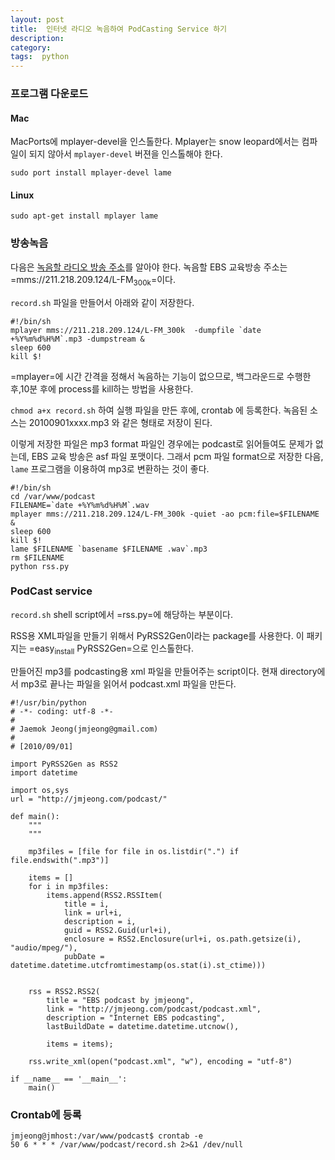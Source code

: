 ```yaml
---
layout: post
title:  인터넷 라디오 녹음하여 PodCasting Service 하기
description: 
category: 
tags:  python
---
```


### 프로그램 다운로드

#### Mac

MacPorts에 mplayer-devel을 인스톨한다.  Mplayer는 snow leopard에서는 컴파일이 되지 않아서
`mplayer-devel` 버젼을 인스톨해야 한다. 

    sudo port install mplayer-devel lame

#### Linux

    sudo apt-get install mplayer lame

### 방송녹음

다음은 [녹음할 라디오 방송 주소](http://gall.dcinside.com/list.php%3Fid%3Dradio&no%3D35715&page%3D1&bbs%3D)를 알아야 한다.  녹음할 EBS 교육방송 주소는 =mms://211.218.209.124/L-FM<sub>300k</sub>=이다. 

`record.sh` 파일을 만들어서 아래와 같이 저장한다.

    #!/bin/sh
    mplayer mms://211.218.209.124/L-FM_300k  -dumpfile `date +%Y%m%d%H%M`.mp3 -dumpstream &
    sleep 600
    kill $!

=mplayer=에 시간 간격을 정해서 녹음하는 기능이 없으므로, 백그라운드로 수행한 후,10분 후에 process를 kill하는 방법을 사용한다.

`chmod a+x record.sh` 하여 실행 파일을 만든 후에, crontab 에 등록한다. 녹음된 소스는 20100901xxxx.mp3 와 같은 형태로 저장이 된다.

이렇게 저장한 파일은 mp3 format 파일인 경우에는 podcast로 읽어들여도 문제가 없는데, EBS 교육 방송은 asf 파일 포맷이다. 그래서 pcm 파일 format으로 저장한 다음, `lame` 프로그램을 이용하여 mp3로 변환하는 것이 좋다.

    #!/bin/sh
    cd /var/www/podcast
    FILENAME=`date +%Y%m%d%H%M`.wav
    mplayer mms://211.218.209.124/L-FM_300k -quiet -ao pcm:file=$FILENAME &
    sleep 600
    kill $!
    lame $FILENAME `basename $FILENAME .wav`.mp3
    rm $FILENAME
    python rss.py

### PodCast service

`record.sh` shell script에서 =rss.py=에 해당하는 부분이다.

RSS용 XML파일을 만들기 위해서 PyRSS2Gen이라는 package를 사용한다.
이 패키지는 =easy<sub>install</sub> PyRSS2Gen=으로 인스톨한다.

만들어진 mp3를 podcasting용 xml 파일을 만들어주는 script이다.
현재 directory에서 mp3로 끝나는 파일을 읽어서 podcast.xml 파일을 만든다.

    #!/usr/bin/python
    # -*- coding: utf-8 -*-
    #
    # Jaemok Jeong(jmjeong@gmail.com)
    #
    # [2010/09/01]
    
    import PyRSS2Gen as RSS2
    import datetime
    
    import os,sys
    url = "http://jmjeong.com/podcast/"
    
    def main():
        """
        """
    
        mp3files = [file for file in os.listdir(".") if file.endswith(".mp3")]
    
        items = []
        for i in mp3files:
            items.append(RSS2.RSSItem(
                title = i,
                link = url+i,
                description = i,
                guid = RSS2.Guid(url+i),
                enclosure = RSS2.Enclosure(url+i, os.path.getsize(i), "audio/mpeg/"),
                pubDate = datetime.datetime.utcfromtimestamp(os.stat(i).st_ctime)))
    
    
        rss = RSS2.RSS2(
            title = "EBS podcast by jmjeong",
            link = "http://jmjeong.com/podcast/podcast.xml",
            description = "Internet EBS podcasting",
            lastBuildDate = datetime.datetime.utcnow(),
    
            items = items);
    
        rss.write_xml(open("podcast.xml", "w"), encoding = "utf-8")
    
    if __name__ == '__main__':
        main()

### Crontab에 등록

    jmjeong@jmhost:/var/www/podcast$ crontab -e
    50 6 * * * /var/www/podcast/record.sh 2>&1 /dev/null   


